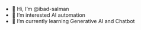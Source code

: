 - 👋 Hi, I’m @ibad-salman
- 👀 I’m interested AI automation 
- 🌱 I’m currently learning Generative AI and Chatbot


<!---
ibad-salman/ibad-salman is a ✨ special ✨ repository because its `README.md` (this file) appears on your GitHub profile.
You can click the Preview link to take a look at your changes.
--->
